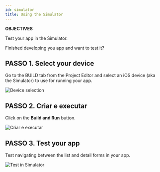 ```yaml
---
id: simulator
title: Using the Simulator
---
```


<div class = "objectives"> 

**OBJECTIVES**

Test your app in the Simulator.</div> 

Finished developing you app and want to test it?

## PASSO 1. Select your device

Go to the BUILD tab from the Project Editor and select an iOS device (aka the Simulator) to use for running your app.

![Device selection](assets/en/test-build/device-selection-4D-for-ios.png)

## PASSO 2. Criar e executar

Click on the **Build and Run** button.

![Criar e executar](assets/en/test-build/build-and-run-4D-for-iOS.png)

## PASSO 3. Test your app

Test navigating between the list and detail forms in your app.

![Test in Simulator](assets/en/test-build/simulator-forms-4D-for-iOS.png)